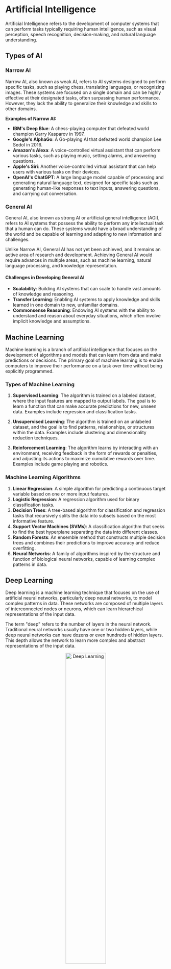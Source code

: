 <link rel="stylesheet" href="https://andrewaltimit.github.io/Documentation/style.css">

# Artificial Intelligence

Artificial Intelligence refers to the development of computer systems that can perform tasks typically requiring human intelligence, such as visual perception, speech recognition, decision-making, and natural language understanding.

## Types of AI

### Narrow AI

Narrow AI, also known as weak AI, refers to AI systems designed to perform specific tasks, such as playing chess, translating languages, or recognizing images. These systems are focused on a single domain and can be highly effective at their designated tasks, often surpassing human performance. However, they lack the ability to generalize their knowledge and skills to other domains.

**Examples of Narrow AI:**

- **IBM's Deep Blue**: A chess-playing computer that defeated world champion Garry Kasparov in 1997.
- **Google's AlphaGo**: A Go-playing AI that defeated world champion Lee Sedol in 2016.
- **Amazon's Alexa**: A voice-controlled virtual assistant that can perform various tasks, such as playing music, setting alarms, and answering questions.
- **Apple's Siri**: Another voice-controlled virtual assistant that can help users with various tasks on their devices.
- **OpenAI's ChatGPT**: A large language model capable of processing and generating natural language text, designed for specific tasks such as generating human-like responses to text inputs, answering questions, and carrying out conversation.

### General AI

General AI, also known as strong AI or artificial general intelligence (AGI), refers to AI systems that possess the ability to perform any intellectual task that a human can do. These systems would have a broad understanding of the world and be capable of learning and adapting to new information and challenges.

Unlike Narrow AI, General AI has not yet been achieved, and it remains an active area of research and development. Achieving General AI would require advances in multiple areas, such as machine learning, natural language processing, and knowledge representation.

#### Challenges in Developing General AI

- **Scalability**: Building AI systems that can scale to handle vast amounts of knowledge and reasoning.
- **Transfer Learning**: Enabling AI systems to apply knowledge and skills learned in one domain to new, unfamiliar domains.
- **Commonsense Reasoning**: Endowing AI systems with the ability to understand and reason about everyday situations, which often involve implicit knowledge and assumptions.

## Machine Learning

Machine learning is a branch of artificial intelligence that focuses on the development of algorithms and models that can learn from data and make predictions or decisions. The primary goal of machine learning is to enable computers to improve their performance on a task over time without being explicitly programmed.

### Types of Machine Learning

1. **Supervised Learning**: The algorithm is trained on a labeled dataset, where the input features are mapped to output labels. The goal is to learn a function that can make accurate predictions for new, unseen data. Examples include regression and classification tasks.

2. **Unsupervised Learning**: The algorithm is trained on an unlabeled dataset, and the goal is to find patterns, relationships, or structures within the data. Examples include clustering and dimensionality reduction techniques.

3. **Reinforcement Learning**: The algorithm learns by interacting with an environment, receiving feedback in the form of rewards or penalties, and adjusting its actions to maximize cumulative rewards over time. Examples include game playing and robotics.

### Machine Learning Algorithms

1. **Linear Regression**: A simple algorithm for predicting a continuous target variable based on one or more input features.
2. **Logistic Regression**: A regression algorithm used for binary classification tasks.
3. **Decision Trees**: A tree-based algorithm for classification and regression tasks that recursively splits the data into subsets based on the most informative feature.
4. **Support Vector Machines (SVMs)**: A classification algorithm that seeks to find the best hyperplane separating the data into different classes.
5. **Random Forests**: An ensemble method that constructs multiple decision trees and combines their predictions to improve accuracy and reduce overfitting.
6. **Neural Networks**: A family of algorithms inspired by the structure and function of biological neural networks, capable of learning complex patterns in data.

## Deep Learning

Deep learning is a machine learning technique that focuses on the use of artificial neural networks, particularly deep neural networks, to model complex patterns in data. These networks are composed of multiple layers of interconnected nodes or neurons, which can learn hierarchical representations of the input data.

The term "deep" refers to the number of layers in the neural network. Traditional neural networks usually have one or two hidden layers, while deep neural networks can have dozens or even hundreds of hidden layers. This depth allows the network to learn more complex and abstract representations of the input data.

<div align="center">
  <a href="https://andrewaltimit.github.io/Documentation/images/AI-ML-DL.svg">
    <img src="https://andrewaltimit.github.io/Documentation/images/AI-ML-DL.svg" alt="Deep Learning" width=50% height=50% align="center">
  </a>
</div>

### Common Deep Learning Architectures

Here are some of the most widely used deep learning architectures:

- **Convolutional Neural Networks (CNNs)**: These networks are primarily used for image recognition and classification tasks. They consist of convolutional, pooling, and fully connected layers to learn spatial hierarchies of features.

- **Recurrent Neural Networks (RNNs)**: RNNs are used for sequential data, such as time-series or natural language processing tasks. They have connections that loop back on themselves, allowing them to maintain a hidden state that can capture information from previous time steps.

- **Long Short-Term Memory (LSTM) networks**: LSTM networks are a type of RNN designed to address the vanishing gradient problem, which can occur when training deep RNNs. They use a gating mechanism to selectively remember or forget information over long sequences.

- **Transformer models**: Transformers have recently become popular for natural language processing tasks due to their ability to handle long-range dependencies and parallelize computations. They use self-attention mechanisms to process input sequences in parallel rather than sequentially, as RNNs do.

## Natural Language Processing

Natural Language Processing involves the development of algorithms and models that can handle, analyze, and generate human language in the form of text or speech. The goal of NLP is to enable computers to perform tasks that involve natural language understanding and generation, such as machine translation, sentiment analysis, and question-answering systems.

### NLP Techniques

- **Tokenization**: The process of breaking text into words, phrases, or other meaningful elements called tokens.
- **Stemming and Lemmatization**: Techniques used to reduce words to their root or base form, which helps in consolidating similar words and reducing the vocabulary size.
- **Part-of-Speech Tagging**: The process of assigning grammatical categories, such as nouns, verbs, and adjectives, to each word in a text.
- **Named Entity Recognition**: The task of identifying and classifying entities in text, such as people, organizations, and locations.
- **Syntactic Parsing**: The process of analyzing the grammatical structure of a sentence to determine its constituents and their relationships.
- **Semantic Analysis**: The process of understanding the meaning of sentences by identifying the relationships between words, phrases, and concepts.

### Common NLP Architectures

- **Bag-of-Words**: A simple representation of text that ignores word order and focuses on word frequency.
- **TF-IDF**: A statistical measure that evaluates the importance of a word in a document, taking into account its frequency in the document and the entire corpus.
- **Word Embeddings**: Dense vector representations that capture the semantic meaning of words in a continuous space, such as Word2Vec and GloVe.
- **Recurrent Neural Networks (RNNs)**: Neural networks designed for processing sequences of data, which are particularly useful for NLP tasks that involve time-dependent or sequential data.
- **Transformer Models**: A recent architecture that has achieved state-of-the-art performance on various NLP tasks by using self-attention mechanisms and parallel computations, such as BERT, GPT, and T5.
